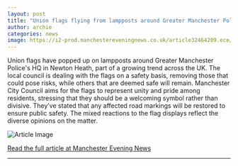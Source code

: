```yaml
---
layout: post
title: "Union flags flying from lampposts around Greater Manchester Police HQ"
author: archie
categories: news
image: https://i2-prod.manchestereveningnews.co.uk/article32464209.ece/ALTERNATES/s1200/0_120925flags1.jpg
---
```

Union flags have popped up on lampposts around Greater Manchester Police's HQ in Newton Heath, part of a growing trend across the UK. The local council is dealing with the flags on a safety basis, removing those that could pose risks, while others that are deemed safe will remain. Manchester City Council aims for the flags to represent unity and pride among residents, stressing that they should be a welcoming symbol rather than divisive. They’ve stated that any affected road markings will be restored to ensure public safety. The mixed reactions to the flag displays reflect the diverse opinions on the matter. 

![Article Image](https://i2-prod.manchestereveningnews.co.uk/article32464209.ece/ALTERNATES/s1200/0_120925flags1.jpg)

[Read the full article at Manchester Evening News](https://www.manchestereveningnews.co.uk/news/greater-manchester-news/union-flags-flying-from-lampposts-32464214)

---

